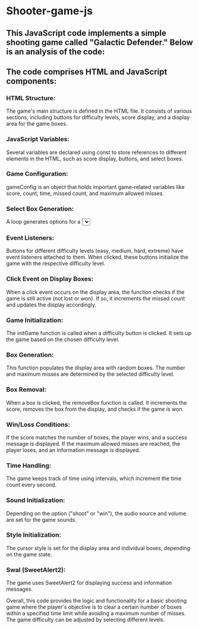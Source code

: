 # Shooter-game-js

## This JavaScript code implements a simple shooting game called "Galactic Defender." Below is an analysis of the code:

## The code comprises HTML and JavaScript components:

### HTML Structure:
The game's main structure is defined in the HTML file. It consists of various sections, including buttons for difficulty levels, score display, and a display area for the game boxes. <br>

### JavaScript Variables:
Several variables are declared using const to store references to different elements in the HTML, such as score display, buttons, and select boxes. <br>

### Game Configuration:
gameConfig is an object that holds important game-related variables like score, count, time, missed count, and maximum allowed misses. <br>

### Select Box Generation:
A loop generates options for a <select> element with IDs ranging from 1 to 100. The default selected option is 10. <br>

### Event Listeners:
Buttons for different difficulty levels (easy, medium, hard, extreme) have event listeners attached to them. When clicked, these buttons initialize the game with the respective difficulty level. <br>

### Click Event on Display Boxes:
When a click event occurs on the display area, the function checks if the game is still active (not lost or won). If so, it increments the missed count and updates the display accordingly. <br>

### Game Initialization:
The initGame function is called when a difficulty button is clicked. It sets up the game based on the chosen difficulty level. <br>

### Box Generation:
This function populates the display area with random boxes. The number and maximum misses are determined by the selected difficulty level. <br>

### Box Removal:
When a box is clicked, the removeBox function is called. It increments the score, removes the box from the display, and checks if the game is won. <br>

### Win/Loss Conditions:
If the score matches the number of boxes, the player wins, and a success message is displayed. If the maximum allowed misses are reached, the player loses, and an information message is displayed. <br>

### Time Handling:
The game keeps track of time using intervals, which increment the time count every second. <br>

### Sound Initialization:
Depending on the option ("shoot" or "win"), the audio source and volume are set for the game sounds. <br>

### Style Initialization:
The cursor style is set for the display area and individual boxes, depending on the game state. <br>

### Swal (SweetAlert2):
The game uses SweetAlert2 for displaying success and information messages. <br>

Overall, this code provides the logic and functionality for a basic shooting game where the player's objective is to clear a certain number of boxes within a specified time limit while avoiding a maximum number of misses. The game difficulty can be adjusted by selecting different levels.
